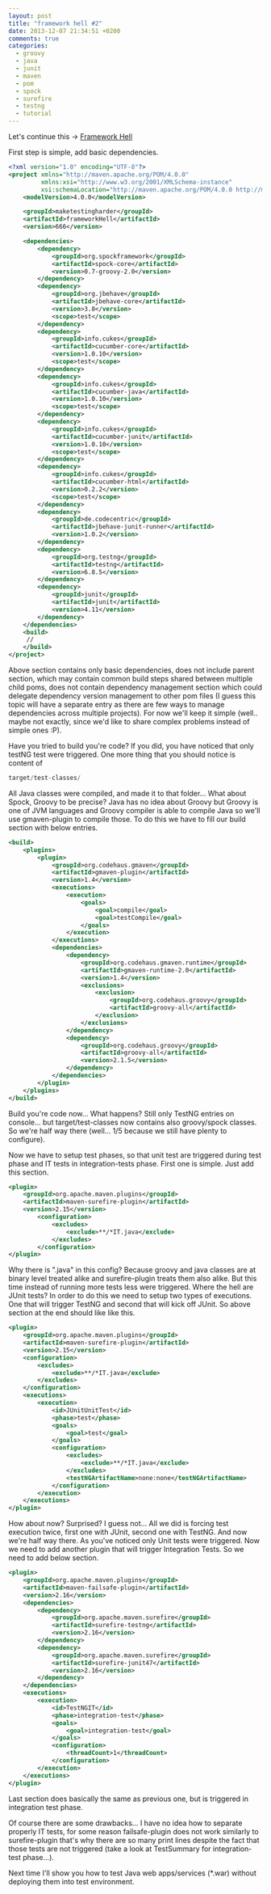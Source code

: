 ```yaml
---
layout: post
title: "framework hell #2"
date: 2013-12-07 21:34:51 +0200
comments: true
categories:
  - groovy
  - java
  - junit
  - maven
  - pom
  - spock
  - surefire
  - testng
  - tutorial
---
```

Let's continue this -> [Framework Hell](/blog/2013/10/29/framework-hell/)

First step is simple, add basic dependencies.

<!-- more -->

``` xml
<?xml version="1.0" encoding="UTF-8"?>
<project xmlns="http://maven.apache.org/POM/4.0.0"
         xmlns:xsi="http://www.w3.org/2001/XMLSchema-instance"
         xsi:schemaLocation="http://maven.apache.org/POM/4.0.0 http://maven.apache.org/xsd/maven-4.0.0.xsd">
    <modelVersion>4.0.0</modelVersion>

    <groupId>maketestingharder</groupId>
    <artifactId>frameworkHell</artifactId>
    <version>666</version>

    <dependencies>
        <dependency>
            <groupId>org.spockframework</groupId>
            <artifactId>spock-core</artifactId>
            <version>0.7-groovy-2.0</version>
        </dependency>
        <dependency>
            <groupId>org.jbehave</groupId>
            <artifactId>jbehave-core</artifactId>
            <version>3.8</version>
            <scope>test</scope>
        </dependency>
        <dependency>
            <groupId>info.cukes</groupId>
            <artifactId>cucumber-core</artifactId>
            <version>1.0.10</version>
            <scope>test</scope>
        </dependency>
        <dependency>
            <groupId>info.cukes</groupId>
            <artifactId>cucumber-java</artifactId>
            <version>1.0.10</version>
            <scope>test</scope>
        </dependency>
        <dependency>
            <groupId>info.cukes</groupId>
            <artifactId>cucumber-junit</artifactId>
            <version>1.0.10</version>
            <scope>test</scope>
        </dependency>
        <dependency>
            <groupId>info.cukes</groupId>
            <artifactId>cucumber-html</artifactId>
            <version>0.2.2</version>
            <scope>test</scope>
        </dependency>
        <dependency>
            <groupId>de.codecentric</groupId>
            <artifactId>jbehave-junit-runner</artifactId>
            <version>1.0.2</version>
        </dependency>
        <dependency>
            <groupId>org.testng</groupId>
            <artifactId>testng</artifactId>
            <version>6.8.5</version>
        </dependency>
        <dependency>
            <groupId>junit</groupId>
            <artifactId>junit</artifactId>
            <version>4.11</version>
        </dependency>
    </dependencies>
    <build>
     //
    </build>
</project>
```
Above section contains only basic dependencies, does not include parent section, which may contain common build steps shared between multiple child poms, does not contain dependency management section which could delegate dependency version management to other pom files (I guess this topic will have a separate entry as there are few ways to manage dependencies across multiple projects). For now we'll keep it simple (well.. maybe not exactly, since we'd like to share complex problems instead of simple ones :P).

Have you tried to build you're code? If you did, you have noticed that only testNG test were triggered. One more thing that you should notice is content of

``` java
target/test-classes/
```

All Java classes were compiled, and made it to that folder... What about Spock, Groovy to be precise? Java has no idea about Groovy but Groovy is one of JVM languages and Groovy compiler is able to compile Java so we'll use gmaven-plugin to compile those. To do this we have to fill our build section with below entries.

``` xml
<build>
    <plugins>
        <plugin>
            <groupId>org.codehaus.gmaven</groupId>
            <artifactId>gmaven-plugin</artifactId>
            <version>1.4</version>
            <executions>
                <execution>
                    <goals>
                        <goal>compile</goal>
                        <goal>testCompile</goal>
                    </goals>
                </execution>
            </executions>
            <dependencies>
                <dependency>
                    <groupId>org.codehaus.gmaven.runtime</groupId>
                    <artifactId>gmaven-runtime-2.0</artifactId>
                    <version>1.4</version>
                    <exclusions>
                        <exclusion>
                            <groupId>org.codehaus.groovy</groupId>
                            <artifactId>groovy-all</artifactId>
                        </exclusion>
                    </exclusions>
                </dependency>
                <dependency>
                    <groupId>org.codehaus.groovy</groupId>
                    <artifactId>groovy-all</artifactId>
                    <version>2.1.5</version>
                </dependency>
            </dependencies>
        </plugin>
    </plugins>
</build>
```

Build you're code now... What happens? Still only TestNG entries on console... but target/test-classes now contains also groovy/spock classes. So we're half way there (well... 1/5 because we still have plenty to configure).

Now we have to setup test phases, so that unit test are triggered during test phase and IT tests in integration-tests phase. First one is simple. Just add this section.

``` xml
<plugin>
    <groupId>org.apache.maven.plugins</groupId>
    <artifactId>maven-surefire-plugin</artifactId>
    <version>2.15</version>
        <configuration>
            <excludes>
                <exclude>**/*IT.java</exclude>
            </excludes>
        </configuration>
</plugin>
```

Why there is ".java" in this config? Because groovy and java classes are at binary level treated alike and surefire-plugin treats them also alike.
But this time instead of running more tests less were triggered. Where the hell are JUnit tests? In order to do this we need to setup two types of executions. One that will trigger TestNG and second that will kick off JUnit. So above section at the end should like like this.

``` xml
<plugin>
    <groupId>org.apache.maven.plugins</groupId>
    <artifactId>maven-surefire-plugin</artifactId>
    <version>2.15</version>
    <configuration>
        <excludes>
            <exclude>**/*IT.java</exclude>
        </excludes>
    </configuration>
    <executions>
        <execution>
            <id>JUnitUnitTest</id>
            <phase>test</phase>
            <goals>
                <goal>test</goal>
            </goals>
            <configuration>
                <excludes>
                    <exclude>**/*IT.java</exclude>
                </excludes>
                <testNGArtifactName>none:none</testNGArtifactName>
            </configuration>
        </execution>
    </executions>
</plugin>
```

How about now? Surprised? I guess not... All we did is forcing test execution twice, first one with JUnit, second one with TestNG. And now we're half way there. As you've noticed only Unit tests were triggered. Now we need to add another plugin that will trigger Integration Tests. So we need to add below section.

``` xml
<plugin>
    <groupId>org.apache.maven.plugins</groupId>
    <artifactId>maven-failsafe-plugin</artifactId>
    <version>2.16</version>
    <dependencies>
        <dependency>
            <groupId>org.apache.maven.surefire</groupId>
            <artifactId>surefire-testng</artifactId>
            <version>2.16</version>
        </dependency>
        <dependency>
            <groupId>org.apache.maven.surefire</groupId>
            <artifactId>surefire-junit47</artifactId>
            <version>2.16</version>
        </dependency>
    </dependencies>
    <executions>
        <execution>
            <id>TestNGIT</id>
            <phase>integration-test</phase>
            <goals>
                <goal>integration-test</goal>
            </goals>
            <configuration>
                <threadCount>1</threadCount>
            </configuration>
        </execution>
    </executions>
</plugin>
```

Last section does basically the same as previous one, but is triggered in integration test phase.

Of course there are some drawbacks... I have no idea how to separate properly IT tests, for some reason failsafe-plugin does not work similarly to surefire-plugin that's why there are so many print lines despite the fact that those tests are not triggered (take a look at TestSummary for integration-test phase...).

Next time I'll show you how to test Java web apps/services (*.war) without deploying them into test environment.
